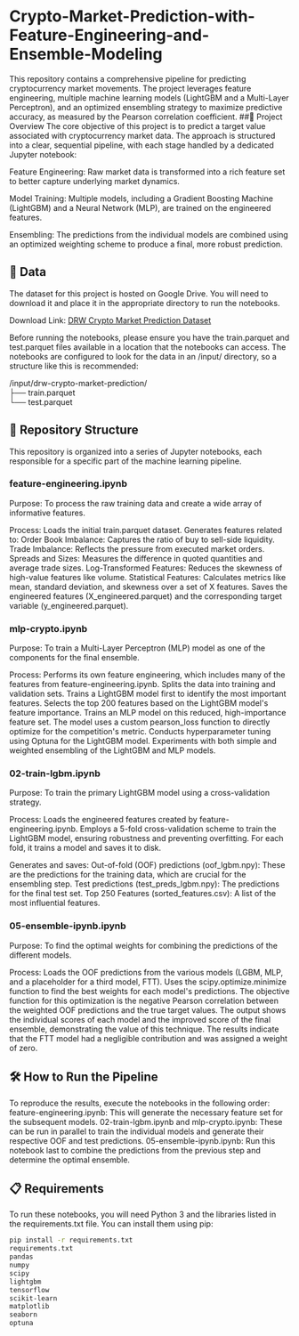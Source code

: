 # Crypto-Market-Prediction-with-Feature-Engineering-and-Ensemble-Modeling
This repository contains a comprehensive pipeline for predicting cryptocurrency market movements. The project leverages feature engineering, multiple machine learning models (LightGBM and a Multi-Layer Perceptron), and an optimized ensembling strategy to maximize predictive accuracy, as measured by the Pearson correlation coefficient.
##🚀 Project Overview
The core objective of this project is to predict a target value associated with cryptocurrency market data. The approach is structured into a clear, sequential pipeline, with each stage handled by a dedicated Jupyter notebook:

Feature Engineering: Raw market data is transformed into a rich feature set to better capture underlying market dynamics.

Model Training: Multiple models, including a Gradient Boosting Machine (LightGBM) and a Neural Network (MLP), are trained on the engineered features.

Ensembling: The predictions from the individual models are combined using an optimized weighting scheme to produce a final, more robust prediction.
## 💾 Data
The dataset for this project is hosted on Google Drive. You will need to download it and place it in the appropriate directory to run the notebooks.

Download Link: [DRW Crypto Market Prediction Dataset](https://drive.google.com/drive/folders/1axYIArBqH54ZvPXsV6q35hTgFYUGSDdG?usp=drive_link)

Before running the notebooks, please ensure you have the train.parquet and test.parquet files available in a location that the notebooks can access. The notebooks are configured to look for the data in an /input/ directory, so a structure like this is recommended:

/input/drw-crypto-market-prediction/ <br>
├── train.parquet<br>
└── test.parquet

## 📂 Repository Structure
This repository is organized into a series of Jupyter notebooks, each responsible for a specific part of the machine learning pipeline.

### feature-engineering.ipynb
Purpose: To process the raw training data and create a wide array of informative features.

Process:
Loads the initial train.parquet dataset.
Generates features related to:
Order Book Imbalance: Captures the ratio of buy to sell-side liquidity.
Trade Imbalance: Reflects the pressure from executed market orders.
Spreads and Sizes: Measures the difference in quoted quantities and average trade sizes.
Log-Transformed Features: Reduces the skewness of high-value features like volume.
Statistical Features: Calculates metrics like mean, standard deviation, and skewness over a set of X features.
Saves the engineered features (X_engineered.parquet) and the corresponding target variable (y_engineered.parquet).

### mlp-crypto.ipynb
Purpose: To train a Multi-Layer Perceptron (MLP) model as one of the components for the final ensemble.

Process:
Performs its own feature engineering, which includes many of the features from feature-engineering.ipynb.
Splits the data into training and validation sets.
Trains a LightGBM model first to identify the most important features.
Selects the top 200 features based on the LightGBM model's feature importance.
Trains an MLP model on this reduced, high-importance feature set. The model uses a custom pearson_loss function to directly optimize for the competition's metric.
Conducts hyperparameter tuning using Optuna for the LightGBM model.
Experiments with both simple and weighted ensembling of the LightGBM and MLP models.

### 02-train-lgbm.ipynb
Purpose: To train the primary LightGBM model using a cross-validation strategy.

Process:
Loads the engineered features created by feature-engineering.ipynb.
Employs a 5-fold cross-validation scheme to train the LightGBM model, ensuring robustness and preventing overfitting.
For each fold, it trains a model and saves it to disk.

Generates and saves:
Out-of-fold (OOF) predictions (oof_lgbm.npy): These are the predictions for the training data, which are crucial for the ensembling step.
Test predictions (test_preds_lgbm.npy): The predictions for the final test set.
Top 250 Features (sorted_features.csv): A list of the most influential features.

### 05-ensemble-ipynb.ipynb
Purpose: To find the optimal weights for combining the predictions of the different models.

Process:
Loads the OOF predictions from the various models (LGBM, MLP, and a placeholder for a third model, FTT).
Uses the scipy.optimize.minimize function to find the best weights for each model's predictions.
The objective function for this optimization is the negative Pearson correlation between the weighted OOF predictions and the true target values.
The output shows the individual scores of each model and the improved score of the final ensemble, demonstrating the value of this technique. The results indicate that the FTT model had a negligible contribution and was assigned a weight of zero.

## 🛠️ How to Run the Pipeline
To reproduce the results, execute the notebooks in the following order:
feature-engineering.ipynb: This will generate the necessary feature set for the subsequent models.
02-train-lgbm.ipynb and mlp-crypto.ipynb: These can be run in parallel to train the individual models and generate their respective OOF and test predictions.
05-ensemble-ipynb.ipynb: Run this notebook last to combine the predictions from the previous step and determine the optimal ensemble.

## 📋 Requirements
To run these notebooks, you will need Python 3 and the libraries listed in the requirements.txt file. You can install them using pip:
```Bash
pip install -r requirements.txt
requirements.txt
pandas
numpy
scipy
lightgbm
tensorflow
scikit-learn
matplotlib
seaborn
optuna
```

